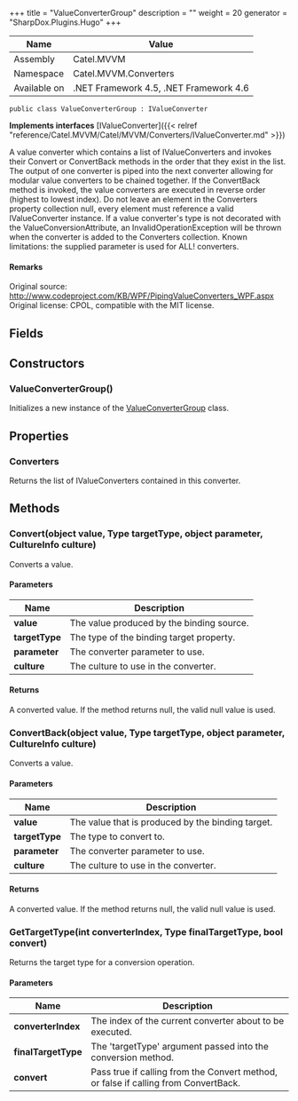 

+++
title = "ValueConverterGroup" 
description = ""
weight = 20
generator = "SharpDox.Plugins.Hugo"
+++

Name|Value
---|---
Assembly|Catel.MVVM
Namespace|Catel.MVVM.Converters
Available on|.NET Framework 4.5, .NET Framework 4.6

```
public class ValueConverterGroup : IValueConverter
```

**Implements interfaces**
[IValueConverter]({{&lt; relref "reference/Catel.MVVM/Catel/MVVM/Converters/IValueConverter.md" &gt;}})

A value converter which contains a list of IValueConverters and invokes their Convert or ConvertBack methods in the order that they exist in the list. The output of one converter is piped into the next converter allowing for modular value converters to be chained together. If the ConvertBack method is invoked, the value converters are executed in reverse order (highest to lowest index). Do not leave an element in the Converters property collection null, every element must reference a valid IValueConverter instance. If a value converter's type is not decorated with the ValueConversionAttribute, an InvalidOperationException will be thrown when the converter is added to the Converters collection. Known limitations: the supplied parameter is used for ALL! converters.

#### Remarks

Original source: http://www.codeproject.com/KB/WPF/PipingValueConverters_WPF.aspx Original license: CPOL, compatible with the MIT license.

## Fields

## Constructors

### ValueConverterGroup()

Initializes a new instance of the [ValueConverterGroup](#) class.

## Properties

### Converters

Returns the list of IValueConverters contained in this converter.

## Methods

### Convert(object value, Type targetType, object parameter, CultureInfo culture)

Converts a value.

#### Parameters

Name|Description
---|---
**value**|The value produced by the binding source.
**targetType**|The type of the binding target property.
**parameter**|The converter parameter to use.
**culture**|The culture to use in the converter.

#### Returns

A converted value. If the method returns null, the valid null value is used.

### ConvertBack(object value, Type targetType, object parameter, CultureInfo culture)

Converts a value.

#### Parameters

Name|Description
---|---
**value**|The value that is produced by the binding target.
**targetType**|The type to convert to.
**parameter**|The converter parameter to use.
**culture**|The culture to use in the converter.

#### Returns

A converted value. If the method returns null, the valid null value is used.

### GetTargetType(int converterIndex, Type finalTargetType, bool convert)

Returns the target type for a conversion operation.

#### Parameters

Name|Description
---|---
**converterIndex**|The index of the current converter about to be executed.
**finalTargetType**|The 'targetType' argument passed into the conversion method.
**convert**|Pass true if calling from the Convert method, or false if calling from ConvertBack.

